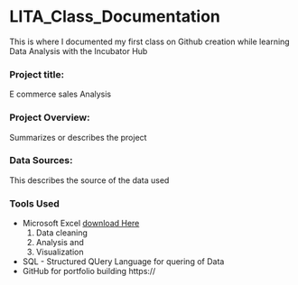 # LITA_Class_Documentation
This is where I documented my first class on Github creation while learning Data Analysis with the Incubator Hub

### Project title: 
E commerce sales Analysis

### Project Overview: 
Summarizes or describes the project

### Data Sources: 
This describes the source of the data used

### Tools Used
- Microsoft Excel [download Here](https://www.microsoft.com)
  1. Data cleaning
  2. Analysis and
  3. Visualization
- SQL - Structured QUery Language for quering of Data
- GitHub for portfolio building https://
